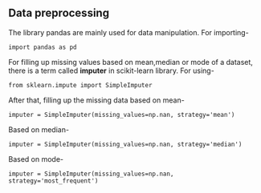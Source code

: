 ## Data preprocessing
The library pandas are mainly used for data manipulation. For importing-
```
import pandas as pd
```
For filling up missing values based on mean,median or mode of a dataset, there is a term called <b>imputer</b> in scikit-learn library. For using-
```
from sklearn.impute import SimpleImputer
```
After that, filling up the missing data based on mean-
```
imputer = SimpleImputer(missing_values=np.nan, strategy='mean')
```
Based on median-
```
imputer = SimpleImputer(missing_values=np.nan, strategy='median')
```
Based on mode-
```
imputer = SimpleImputer(missing_values=np.nan, strategy='most_frequent')
```
